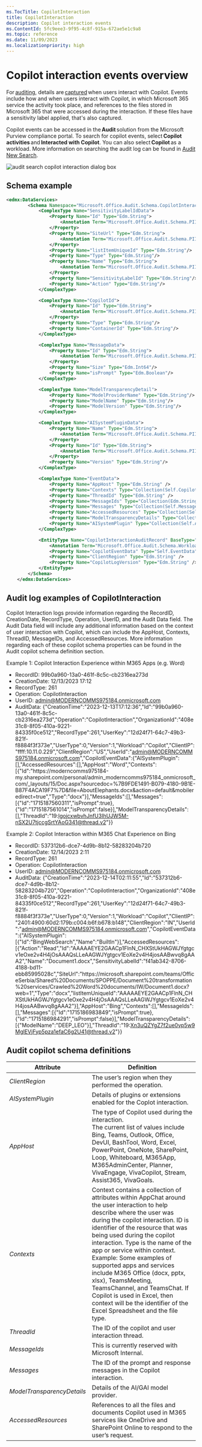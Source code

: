 ```yaml
---
ms.TocTitle: CopilotInteraction
title: CopilotInteraction
description: Copilot interaction events
ms.ContentId: 5fc9eee3-9f95-4c8f-915a-672ae5e1c9a8
ms.topic: reference
ms.date: 11/09/2023
ms.localizationpriority: high
---
```



# Copilot interaction events overview

For [auditing](/purview/audit-solutions-overview), details are [captured](/purview/audit-log-activities#copilot-activities) when users interact with Copilot. Events include how and when users interact with Copilot, in which Microsoft 365 service the activity took place, and references to the files stored in Microsoft 365 that were accessed during the interaction. If these files have a sensitivity label applied, that's also captured.  

Copilot events can be accessed in the **Audit** solution from the Microsoft Purview compliance portal. To search for copilot events, select **Copilot activities** and **Interacted with Copilot**. You can also select **Copilot** as a workload. More information on searching the audit log can be found in [Audit New Search](/purview/audit-new-search).  

![audit search copilot interaction dialog box](images/audit-search-copilot-interaction.png)

## Schema example

```xml
<edmx:DataServices>
        <Schema Namespace="Microsoft.Office.Audit.Schema.CopilotInteraction" xmlns="http://docs.oasis-open.org/odata/ns/edm">
            <ComplexType Name="SensitivityLabelIdData">
                <Property Name="Id" Type="Edm.String">
                    <Annotation Term="Microsoft.Office.Audit.Schema.PIIFlag" Bool="true"/>
                </Property>
                <Property Name="SiteUrl" Type="Edm.String">
                    <Annotation Term="Microsoft.Office.Audit.Schema.PIIFlag" Bool="true"/>
                </Property>
                <Property Name="listItemUniqueId" Type="Edm.String"/>
                <Property Name="Type" Type="Edm.String"/>
                <Property Name="Name" Type="Edm.String">
                    <Annotation Term="Microsoft.Office.Audit.Schema.PIIFlag" Bool="true"/>
                </Property>
                <Property Name="SensitivityLabelId" Type="Edm.String"/>
                <Property Name="Action" Type="Edm.String"/>
            </ComplexType>

            <ComplexType Name="CopilotId">
                <Property Name="Id" Type="Edm.String">
                    <Annotation Term="Microsoft.Office.Audit.Schema.PIIFlag" Bool="true"/>
                </Property>
                <Property Name="Type" Type="Edm.String"/>
                <Property Name="ContainerId" Type="Edm.String"/>
            </ComplexType>

            <ComplexType Name="MessageData">
                <Property Name="Id" Type="Edm.String">
                    <Annotation Term="Microsoft.Office.Audit.Schema.PIIFlag" Bool="true"/>
                </Property>
                <Property Name="Size" Type="Edm.Int64"/>
                <Property Name="isPrompt" Type="Edm.Boolean"/>
            </ComplexType>

            <ComplexType Name="ModelTransparencyDetail">
                <Property Name="ModelProviderName" Type="Edm.String"/>
                <Property Name="ModelName" Type="Edm.String"/>
                <Property Name="ModelVersion" Type="Edm.String"/>
            </ComplexType>

            <ComplexType Name="AISystemPluginData">
                <Property Name="Name" Type="Edm.String">
                    <Annotation Term="Microsoft.Office.Audit.Schema.PIIFlag" Bool="true"/>
                </Property>
                <Property Name="Id" Type="Edm.String">
                    <Annotation Term="Microsoft.Office.Audit.Schema.PIIFlag" Bool="true"/>
                </Property>
                <Property Name="Version" Type="Edm.String"/>
            </ComplexType>

            <ComplexType Name="EventData">
                <Property Name="AppHost" Type="Edm.String" />
                <Property Name="Contexts" Type="Collection(Self.CopilotId)" />
                <Property Name="ThreadId" Type="Edm.String" />
                <Property Name="MessageIds" Type="Collection(Edm.String)" />
                <Property Name="Messages" Type="Collection(Self.MessageData)" />
                <Property Name="AccessedResources" Type="Collection(Self.SensitivityLabelIdData)" />
                <Property Name="ModelTransparencyDetails" Type="Collection(Self.ModelTransparencyDetail)"/>
                <Property Name="AISystemPlugin" Type="Collection(Self.AISystemPluginData)"/>
            </ComplexType>

            <EntityType Name="CopilotInteractionAuditRecord" BaseType="AuditRecord" >
                <Annotation Term="Microsoft.Office.Audit.Schema.WorkloadType" EnumMember="Microsoft.Office.Audit.Schema.WorkloadType/Copilot"/>
                <Property Name="CopilotEventData" Type="Self.EventData" />
                <Property Name="ClientRegion" Type="Edm.String" />
                <Property Name="CopilotLogVersion" Type="Edm.String" />
            </EntityType>
        </Schema>
    </edmx:DataServices>
```

## Audit log examples of CopilotInteraction

Copilot Interaction logs provide information regarding the RecordID, CreationDate, RecordType, Operation, UserID, and the Audit Data field. The Audit Data field will include any additional information based on the context of user interaction with Copilot, which can include the AppHost, Contexts, ThreadID, MessageIDs, and AccessedResources. More information regarding each of these copilot schema properties can be found in the Audit copilot schema definition section. 

Example 1: Copilot Interaction Experience within M365 Apps (e.g. Word)

- RecordID: 99b0a960-13a0-461f-8c5c-cb2316ea273d
- CreationDate: 12/13/2023 17:12
- RecordType: 261
- Operation: CopilotInteraction
- UserID: admin@MODERNCOMMS975184.onmicrosoft.com
- AuditData: {"CreationTime":"2023-12-13T17:12:36","Id":"99b0a960-13a0-461f-8c5c-cb2316ea273d","Operation":"CopilotInteraction","OrganizationId":"408e31c8-8f05-410a-9221-84335f0ce512","RecordType":261,"UserKey":"12d24f71-64c7-49b3-821f-f8884f3f373e","UserType":0,"Version":1,"Workload":"Copilot","ClientIP":"ffff:10.11.0.229","ClientRegion":"US","UserId":"admin@MODERNCOMMS975184.onmicrosoft.com","CopilotEventData":{"AISystemPlugin":[],"AccessedResources":[],"AppHost":"Word","Contexts":[{"Id":"https:\/\/moderncomms975184-my.sharepoint.com\/personal\/admin_moderncomms975184_onmicrosoft_com\/_layouts\/15\/Doc.aspx?sourcedoc=%7B9FDE1491-B079-4180-9B1E-B87F4ACA19F7%7D&file=AboutElephants.docx&action=default&mobileredirect=true","Type":"docx"}],"MessageIds":[],"Messages":[{"Id":"1715187560311","isPrompt":true},{"Id":"1715187561014","isPrompt":false}],"ModelTransparencyDetails":[],"ThreadId":"19:lgojcxwbvhJnfU3IhUJW5M-nSX2U7tjccgSrtYAoG341@thread.v2"}}

Example 2: Copilot Interaction within M365 Chat Experience on Bing

- RecordID: 537312b6-dce7-4d9b-8b12-58283204b720
- CreationDate: 12/14/2023 2:11
- RecordType: 261
- Operation: CopilotInteraction
- UserID: admin@MODERNCOMMS975184.onmicrosoft.com
- AuditData: {"CreationTime":"2023-12-14T02:11:55","Id":"537312b6-dce7-4d9b-8b12-58283204b720","Operation":"CopilotInteraction","OrganizationId":"408e31c8-8f05-410a-9221-84335f0ce512","RecordType":261,"UserKey":"12d24f71-64c7-49b3-821f-f8884f3f373e","UserType":0,"Version":1,"Workload":"Copilot","ClientIP":"2401:4900:60d2:179b:c004:b6f:b678:b148","ClientRegion":"IN","UserId":"admin@MODERNCOMMS975184.onmicrosoft.com","CopilotEventData":{"AISystemPlugin":[{"Id":"BingWebSearch","Name":"BuiltIn"}],"AccessedResources":[{"Action":"Read","Id":"AAAAAEYE2GAACp1FlnN_CHXStUkHAGWJYgtgcv1eOxe2v4H4jOsAAAQsLLeAAGWJYgtgcv1EoXe2v4H4josAABwvq8gAAA2","Name":"Document1.docx","SensitivityLabelId":"f41ab342-8706-4188-bd11-ebb85995028c","SiteUrl":"https:\/\/microsoft.sharepoint.com\/teams\/OfficeSerbia\/Shared%20Documents\/SPOPPE\/Document%20transformation%20services\/Crawled%20Word%20documents\/IW\/Document1.docx?web=1","Type":"docx","listItemUniqueId":"AAAAAEYE2GAACp1FlnN_CHXStUkHAGWJYgtgcv1eOxe2v4H4jOsAAAQsLLeAAGWJYgtgcv1EoXe2v4H4josAABwvq8gAAA2"}],"AppHost":"Bing","Contexts":[],"MessageIds":[],"Messages":[{"Id":"1715186983849","isPrompt":true},{"Id":"1715186984291","isPrompt":false}],"ModelTransparencyDetails":[{"ModelName":"DEEP_LEO"}],"ThreadId":"19:Xn3uQZYgZ7f2ue0vp5w9MglEVjFyp5pza1efaC6g2U41@thread.v2"}}

## Audit copilot schema definitions

|Attribute |Definition  |
|----------|------------|
|*ClientRegion*   |The user’s region when they performed the operation.  |
|*AISystemPlugin*    |Details of plugins or extensions enabled for the Coplot interaction.   |
|*AppHost*       |The type of Copilot used during the interaction. <br> The current list of values include Bing, Teams, Outlook, Office, DevUI, BashTool, Word, Excel, PowerPoint, OneNote, SharePoint, Loop, Whiteboard, M365App, M365AdminCenter, Planner, VivaEngage, VivaCopilot, Stream, Assist365, VivaGoals.  |
|*Contexts*     |Context contains a collection of attributes within AppChat around the user interaction to help describe where the user was during the copilot interaction. ID is  identifier of the resource that was being used during the copilot interaction. Type is the name of the app or service within context.  <br>Example: Some examples of supported apps and services include M365 Office (docx, pptx, xlsx), TeamsMeeting, TeamsChannel, and TeamsChat. If Copilot is used in Excel, then context will be the identifier of the Excel Spreadsheet and the file type. |
|*ThreadId*               |The ID of the copilot and user interaction thread.  |
|*MessageIds*            |This is currently reserved with Microsoft Internal. |
|*Messages*               |The ID of the prompt and response messages in the Copilot interaction. |
|*ModelTransparencyDetails*    |Details of the AI/GAI model provider.           |
|*AccessedResources*     |References to all the files and documents Copilot used in M365 services like OneDrive and SharePoint Online to respond to the user’s request.   |

